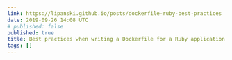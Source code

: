 ```yaml
---
link: https://lipanski.github.io/posts/dockerfile-ruby-best-practices
date: 2019-09-26 14:08 UTC
# published: false
published: true
title: Best practices when writing a Dockerfile for a Ruby application
tags: []
---
```



